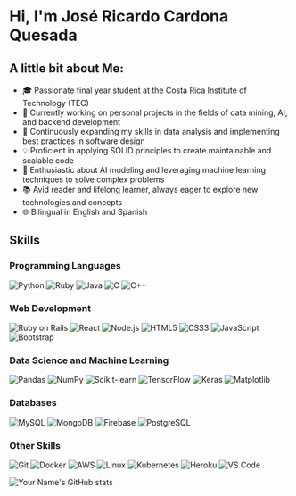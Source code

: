 # Hi, I'm José Ricardo Cardona Quesada

## A little bit about Me:

- 🎓 Passionate final year student at the Costa Rica Institute of Technology (TEC)
- 🔭 Currently working on personal projects in the fields of data mining, AI, and backend development
- 🌱 Continuously expanding my skills in data analysis and implementing best practices in software design
- 💡 Proficient in applying SOLID principles to create maintainable and scalable code
- 🤖 Enthusiastic about AI modeling and leveraging machine learning techniques to solve complex problems
- 📚 Avid reader and lifelong learner, always eager to explore new technologies and concepts
- 🌐 Bilingual in English and Spanish

## Skills

### Programming Languages

![Python](https://img.shields.io/badge/Python-3776AB?style=flat-square&logo=python&logoColor=white)
![Ruby](https://img.shields.io/badge/Ruby-CC342D?style=flat-square&logo=ruby&logoColor=white)
![Java](https://img.shields.io/badge/Java-ED8B00?style=flat-square&logo=java&logoColor=white)
![C](https://img.shields.io/badge/C-00599C?style=flat-square&logo=c&logoColor=white)
![C++](https://img.shields.io/badge/C%2B%2B-00599C?style=flat-square&logo=c%2B%2B&logoColor=white)

### Web Development

![Ruby on Rails](https://img.shields.io/badge/Ruby_on_Rails-CC0000?style=flat-square&logo=ruby-on-rails&logoColor=white)
![React](https://img.shields.io/badge/React-20232A?style=flat-square&logo=react&logoColor=61DAFB)
![Node.js](https://img.shields.io/badge/Node.js-43853D?style=flat-square&logo=node.js&logoColor=white)
![HTML5](https://img.shields.io/badge/HTML5-E34F26?style=flat-square&logo=html5&logoColor=white)
![CSS3](https://img.shields.io/badge/CSS3-1572B6?style=flat-square&logo=css3&logoColor=white)
![JavaScript](https://img.shields.io/badge/JavaScript-F7DF1E?style=flat-square&logo=javascript&logoColor=black)
![Bootstrap](https://img.shields.io/badge/Bootstrap-563D7C?style=flat-square&logo=bootstrap&logoColor=white)

### Data Science and Machine Learning

![Pandas](https://img.shields.io/badge/Pandas-2C2D72?style=flat-square&logo=pandas&logoColor=white)
![NumPy](https://img.shields.io/badge/NumPy-013243?style=flat-square&logo=numpy&logoColor=white)
![Scikit-learn](https://img.shields.io/badge/Scikit--learn-F7931E?style=flat-square&logo=scikit-learn&logoColor=white)
![TensorFlow](https://img.shields.io/badge/TensorFlow-FF6F00?style=flat-square&logo=TensorFlow&logoColor=white)
![Keras](https://img.shields.io/badge/Keras-D00000?style=flat-square&logo=Keras&logoColor=white)
![Matplotlib](https://img.shields.io/badge/Matplotlib-11557c?style=flat-square&logo=python&logoColor=white)

### Databases

![MySQL](https://img.shields.io/badge/MySQL-00000F?style=flat-square&logo=mysql&logoColor=white)
![MongoDB](https://img.shields.io/badge/MongoDB-4EA94B?style=flat-square&logo=mongodb&logoColor=white)
![Firebase](https://img.shields.io/badge/Firebase-039BE5?style=flat-square&logo=Firebase&logoColor=white)
![PostgreSQL](https://img.shields.io/badge/PostgreSQL-316192?style=flat-square&logo=postgresql&logoColor=white)

### Other Skills

![Git](https://img.shields.io/badge/Git-F05032?style=flat-square&logo=git&logoColor=white)
![Docker](https://img.shields.io/badge/Docker-2CA5E0?style=flat-square&logo=docker&logoColor=white)
![AWS](https://img.shields.io/badge/AWS-232F3E?style=flat-square&logo=amazon-aws&logoColor=white)
![Linux](https://img.shields.io/badge/Linux-FCC624?style=flat-square&logo=linux&logoColor=black)
![Kubernetes](https://img.shields.io/badge/Kubernetes-326CE5?style=flat-square&logo=Kubernetes&logoColor=white)
![Heroku](https://img.shields.io/badge/Heroku-430098?style=flat-square&logo=heroku&logoColor=white)
![VS Code](https://img.shields.io/badge/VS_Code-007ACC?style=flat-square&logo=visual-studio-code&logoColor=white)

![Your Name's GitHub stats](https://github-readme-stats.vercel.app/api?username=JRicardoCardona&show_icons=true&theme=radical)
